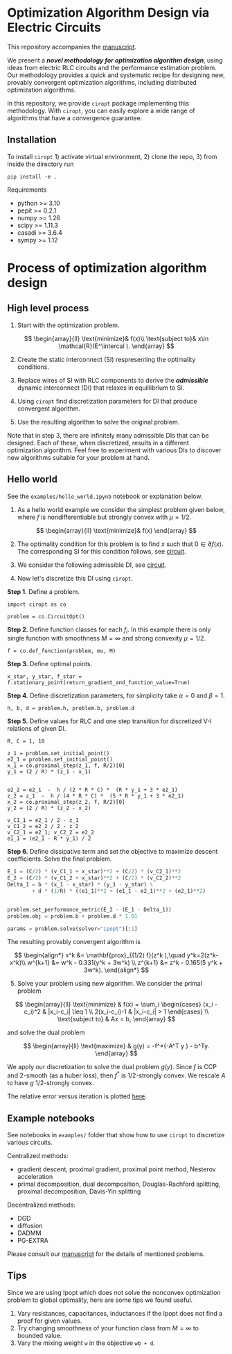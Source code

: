 

# Optimization Algorithm Design via Electric Circuits
 
This repository accompanies the [manuscript](XXX).

We present a ***novel methodology for optimization algorithm design***, 
using ideas from electric RLC circuits and the performance estimation problem. 
Our methodology provides a quick and systematic recipe for designing new, provably convergent optimization algorithms, including distributed optimization algorithms. 

In this repository, we provide `ciropt` package implementing this methodology.
With `ciropt`, you can easily explore a wide range of algorithms that have a convergence guarantee.
 

## Installation
To install `ciropt` 1) activate virtual environment, 2) clone the repo, 3) from inside the directory run 
```python3
pip install -e .
```
Requirements
* python >= 3.10
* pepit >= 0.2.1
* numpy >= 1.26
* scipy >= 1.11.3
* casadi >= 3.6.4
* sympy >= 1.12


# Process of optimization algorithm design

## High level process
1. Start with the optimization problem. 

$$
\begin{array}{ll}
\text{minimize}& f(x)\\
\text{subject to}& x\in \mathcal{R}(E^\intercal ).
\end{array}
$$

2. Create the static interconnect (SI) respresenting the optimality conditions.

3. Replace wires of SI with RLC components to derive the ***admissible*** dynamic interconnect (DI) that relaxes in equillibrium to SI.

4. Using `ciropt` find discretization parameters for DI that produce convergent algorithm.

5. Use the resulting algorithm to solve the original problem. 

Note that in step 3, there are infinitely many admissible DIs that can be designed. 
Each of these, when discretized, results in a different optimization algorithm. 
Feel free to experiment with various DIs to discover new algorithms suitable for your problem at hand.


## Hello world
See the `examples/hello_world.ipynb` notebook or explanation below.

1. As a hello world example we consider the simplest problem given below, where $f$
is nondifferentiable but strongly convex with $\mu=1/2$.

$$
\begin{array}{ll}
\text{minimize}& f(x)
\end{array}
$$

2. The optimality condition for this problem is to find $x$ such that
$0 \in \partial f(x)$. The corresponding SI for this condition follows, see
[circuit](./examples/figures/hello_world_si.pdf).

3. We consider the following admissible DI, see 
[circuit](./examples/figures/hello_world_di.pdf).

4. Now let's discretize this DI using `ciropt`.


**Step 1.** Define a problem.
```python3
import ciropt as co

problem = co.CircuitOpt()
```

**Step 2.** Define function classes for each $f_i$. In this example there is only single function with smoothness $M=\infty$ and strong convexity $\mu=1/2$.
```python3
f = co.def_function(problem, mu, M)
```

**Step 3.** Define optimal points.
```python3
x_star, y_star, f_star = f.stationary_point(return_gradient_and_function_value=True)
```

**Step 4.** Define discretization parameters, for simplicity take $\alpha=0$ and $\beta=1$.
```python3
h, b, d = problem.h, problem.b, problem.d
```

**Step 5.** Define values for RLC and one step transition for discretized V-I relations
of given DI.
```python3
R, C = 1, 10

z_1 = problem.set_initial_point()
e2_1 = problem.set_initial_point()
x_1 = co.proximal_step(z_1, f, R/2)[0]
y_1 = (2 / R) * (z_1 - x_1)


e2_2 = e2_1  -  h / (2 * R * C) *  (R * y_1 + 3 * e2_1)  
z_2 = z_1  -  h / (4 * R * C) *  (5 * R * y_1 + 3 * e2_1)
x_2 = co.proximal_step(z_2, f, R/2)[0]
y_2 = (2 / R) * (z_2 - x_2)

v_C1_1 = e2_1 / 2 - z_1
v_C1_2 = e2_2 / 2 - z_2
v_C2_1 = e2_1; v_C2_2 = e2_2 
e1_1 = (e2_1 - R * y_1) / 2
```

**Step 6.** Define dissipative term and set the objective to maximize descent coefficients.
Solve the final problem.

```python
E_1 = (C/2) * (v_C1_1 + x_star)**2 + (C/2) * (v_C2_1)**2
E_2 = (C/2) * (v_C1_2 + x_star)**2 + (C/2) * (v_C2_2)**2
Delta_1 = b * (x_1 - x_star) * (y_1 - y_star) \
        + d * (1/R) * ((e1_1)**2 + (e1_1 - e2_1)**2 + (e2_1)**2)


problem.set_performance_metric(E_2 - (E_1 - Delta_1))
problem.obj = problem.b + problem.d * 1.01

params = problem.solve(solver="ipopt")[:1]
``` 

The resulting provably convergent algorithm is 

$$
\begin{align*}
x^k &= \mathbf{prox}_{(1/2) f}(z^k ),\quad  y^k=2(z^k-x^k)\\
w^{k+1} &= w^k - 0.331(y^k + 3w^k) \\
z^{k+1} &= z^k - 0.165(5 y^k + 3w^k).
\end{align*}
$$

5. Solve your problem using new algorithm. 
We consider the primal problem

$$
\begin{array}{ll}
\text{minimize} & f(x) = \sum_i
\begin{cases}
(x_i - c_i)^2 & |x_i-c_i| \leq 1 \\
2(x_i-c_i)-1 & |x_i-c_i| > 1
\end{cases} \\
\text{subject to} & Ax = b,
\end{array}
$$

and solve the dual problem

$$
\begin{array}{ll}
\text{maximize} & g(y) = -f^*(-A^T y ) - b^Ty.
\end{array}
$$

We apply our discretization to solve the dual problem $g(y)$.
Since $f$ is CCP and $2$-smooth (as a huber loss), then $f^*$ is $1/2$-strongly convex. We rescale $A$ to have $g$ $1/2$-strongly convex.


The relative error versus iteration is plotted [here](./examples/figures/simple_hello_wrld.pdf).

## Example notebooks
See notebooks in `examples/` folder
that show how to use `ciropt` to discretize various circuits.

Centralized methods:
* gradient descent, proximal gradient, proximal point method, Nesterov acceleration
* primal decomposition, dual decomposition, Douglas-Rachford splitting, proximal decomposition, Davis-Yin splitting         

Decentralized methods: 
* DGD
* diffusion 
* DADMM
* PG-EXTRA

Please consult our [manuscript](XXX) for the details of mentioned problems. 


## Tips
Since we are using Ipopt which does not solve the nonconvex optimization problem to global optimality, here are some tips we found useful.
1. Vary resistances, capacitances, inductances if the Ipopt does not find a proof for given values. 
2. Try changing smoothness of your function class from $M=\infty$ to bounded value.
3. Vary the mixing weight `w` in the objective `wb + d`.